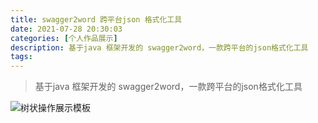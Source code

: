 ```yaml
---
title: swagger2word 跨平台json 格式化工具
date: 2021-07-28 20:30:03
categories: [个人作品展示]
description: 基于java 框架开发的 swagger2word，一款跨平台的json格式化工具
tags:
---
```


> 基于java 框架开发的 swagger2word，一款跨平台的json格式化工具

![树状操作展示模板](swagger2word-01.png)